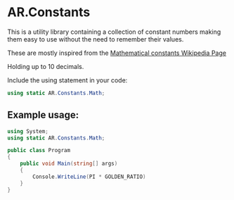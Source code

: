 # AR.Constants

This is a utility library containing a collection of constant numbers making them easy to use
without the need to remember their values.

These are mostly inspired from the [Mathematical constants Wikipedia Page](https://en.wikipedia.org/wiki/Mathematical_constant)

Holding up to 10 decimals.

Include the using statement in your code:
```c#
using static AR.Constants.Math;
```

## Example usage: 
```c#
using System;
using static AR.Constants.Math;

public class Program
{
	public void Main(string[] args)
	{
		Console.WriteLine(PI * GOLDEN_RATIO)
	}
}
```